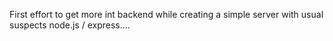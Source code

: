 First effort to get more int backend while creating a simple server with usual suspects node.js / express....
